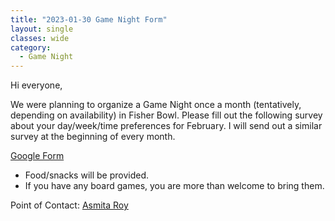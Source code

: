 ```yaml
---
title: "2023-01-30 Game Night Form"
layout: single
classes: wide
category:
  - Game Night
---
```


Hi everyone,

We were planning to organize a Game Night once a month (tentatively, depending on availability) in Fisher Bowl. Please fill out the following survey about your day/week/time preferences for February. I will send out a similar survey at the beginning of every month. 

[Google Form](https://forms.gle/MzPZkgTzDQ55pBNA8)

- Food/snacks will be provided.
- If you have any board games, you are more than welcome to bring them.

Point of Contact: [Asmita Roy](mailto:asmita@stat.tamu.edu)
